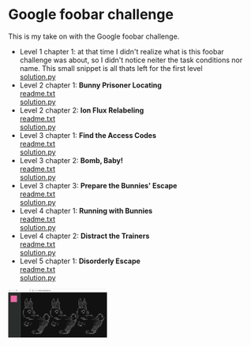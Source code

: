 # Google foobar challenge

This is my take on with the Google foobar challenge.

* Level 1 chapter 1: at that time I didn't realize what is this foobar
  challenge was about, so I didn't notice neiter the task conditions nor name.
  This small snippet is all thats left for the first level  
  [solution.py](ch1-1/solution.py)
* Level 2 chapter 1: **Bunny Prisoner Locating**  
  [readme.txt](ch2-1/readme.txt)  
  [solution.py](ch2-1/solution.py)
* Level 2 chapter 2: **Ion Flux Relabeling**  
  [readme.txt](ch2-2/readme.txt)  
  [solution.py](ch2-2/solution.py)
* Level 3 chapter 1: **Find the Access Codes**  
  [readme.txt](ch3-1/readme.txt)  
  [solution.py](ch3-1/solution.py)
* Level 3 chapter 2: **Bomb, Baby!**  
  [readme.txt](ch3-2/readme.txt)  
  [solution.py](ch3-2/solution.py)
* Level 3 chapter 3: **Prepare the Bunnies' Escape**  
  [readme.txt](ch3-3/readme.txt)  
  [solution.py](ch3-3/solution.py)
* Level 4 chapter 1: **Running with Bunnies**  
  [readme.txt](ch4-1/readme.txt)  
  [solution.py](ch4-1/solution.py)
* Level 4 chapter 2: **Distract the Trainers**  
  [readme.txt](ch4-2/readme.txt)  
  [solution.py](ch4-2/solution.py)
* Level 5 chapter 1: **Disorderly Escape**  
  [readme.txt](ch5-1/readme.txt)  
  [solution.py](ch5-1/solution.py)

<img src="bunnies_saved.png" width="200" alt="Bunnies are saved!"/>

